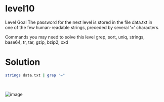 # level10
Level Goal
The password for the next level is stored in the file data.txt in one of the few human-readable strings, preceded by several ‘=’ characters.

Commands you may need to solve this level
grep, sort, uniq, strings, base64, tr, tar, gzip, bzip2, xxd
# Solution
```bash
strings data.txt | grep "="
```
<br>

![image](https://github.com/LAVANYA-PIDIKITI/Overthewire.bandit/assets/98797256/d1dc676c-0784-42e1-8c3e-a68d521e4f92)
